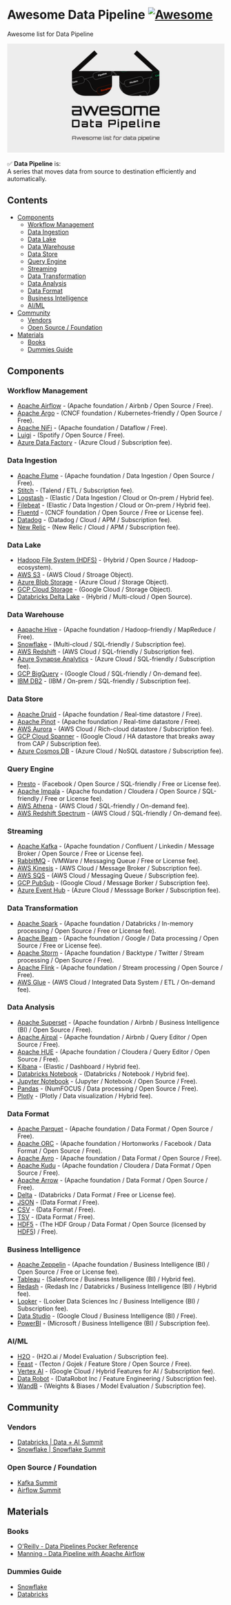 # Awesome Data Pipeline [![Awesome](https://awesome.re/badge.svg)](https://github.com/sindresorhus/awesome)

Awesome list for Data Pipeline

<img src="./cover.png" alt="Awesome Data Pipeline - Awesome list for data pipeline" />

:white_check_mark: **Data Pipeline** is: <br/>
A series that moves data from source to destination efficiently and automatically.

## Contents

- [Components](#components)
  - [Workflow Management](#workflow-management)
  - [Data Ingestion](#data-ingestion)
  - [Data Lake](#data-lake)
  - [Data Warehouse](#data-warehouse)
  - [Data Store](#data-store)
  - [Query Engine](#query-engine)
  - [Streaming](#streaming)
  - [Data Transformation](#data-transformation)
  - [Data Analysis](#data-analysis)
  - [Data Format](#data-format)
  - [Business Intelligence](#business-intelligence)
  - [AI/ML](#aiml)
- [Community](#community)
  - [Vendors](#vendors)
  - [Open Source / Foundation](#open-source--foundation)
- [Materials](#materials)
  - [Books](#books)
  - [Dummies Guide](#dummies-guide)

## Components

### Workflow Management

- [Apache Airflow](https://airflow.apache.org/) - (Apache foundation / Airbnb / Open Source / Free).
- [Apache Argo](https://argoproj.github.io/argo-workflows/) - (CNCF foundation / Kubernetes-friendly / Open Source / Free).
- [Apache NiFi](https://nifi.apache.org/) - (Apache foundation / Dataflow / Free).
- [Luigi](https://luigi.readthedocs.io/en/stable/) - (Spotify / Open Source / Free).
- [Azure Data Factory](https://azure.microsoft.com/en-us/services/data-factory/) - (Azure Cloud / Subscription fee).

### Data Ingestion

- [Apache Flume](https://flume.apache.org/) - (Apache foundation / Data Ingestion / Open Source / Free).
- [Stitch](https://www.stitchdata.com/) - (Talend / ETL / Subscription fee).
- [Logstash](https://www.elastic.co/logstash/) - (Elastic / Data Ingestion / Cloud or On-prem / Hybrid fee).
- [Filebeat](https://www.elastic.co/beats/filebeat) - (Elastic / Data Ingestion / Cloud or On-prem / Hybrid fee).
- [Fluentd](https://www.fluentd.org/) - (CNCF foundation / Open Source / Free or License fee).
- [Datadog](https://www.datadoghq.com/) - (Datadog / Cloud / APM / Subscription fee).
- [New Relic](https://newrelic.com/) - (New Relic / Cloud / APM / Subscription fee).

### Data Lake

- [Hadoop File System (HDFS)](https://hadoop.apache.org/docs/r1.2.1/hdfs_design.html#Introduction) - (Hybrid / Open Source / Hadoop-ecosystem).
- [AWS S3](https://aws.amazon.com/en/s3/) - (AWS Cloud / Stroage Object).
- [Azure Blob Storage](https://azure.microsoft.com/en-us/services/storage/blobs) - (Azure Cloud / Storage Object).
- [GCP Cloud Storage](https://cloud.google.com/storage/?hl=en) - (Google Cloud / Storage Object).
- [Databricks Delta Lake](https://databricks.com/product/delta-lake-on-databricks) - (Hybrid / Multi-cloud / Open Source).

### Data Warehouse

- [Aapache Hive](https://hive.apache.org/) - (Apache foundation / Hadoop-friendly / MapReduce / Free).
- [Snowflake](https://www.snowflake.com/) - (Multi-cloud / SQL-friendly / Subscription fee).
- [AWS Redshift](https://aws.amazon.com/en/redshift/) - (AWS Cloud / SQL-friendly / Subscription fee).
- [Azure Synapse Analytics](https://azure.microsoft.com/en-us/services/synapse-analytics/) - (Azure Cloud / SQL-friendly / Subscription fee).
- [GCP BigQuery](https://cloud.google.com/bigquery/) - (Google Cloud / SQL-friendly / On-demand fee).
- [IBM DB2](https://www.ibm.com/us-en/products/db2-database) - (IBM / On-prem / SQL-friendly / Subscription fee).

### Data Store

- [Apache Druid](https://druid.apache.org/) - (Apache foundation / Real-time datastore / Free).
- [Apache Pinot](https://pinot.apache.org/) - (Apache foundation / Real-time datastore / Free).
- [AWS Aurora](https://aws.amazon.com/en/rds/aurora/) - (AWS Cloud / Rich-cloud datastore / Subscription fee).
- [GCP Cloud Spanner](https://cloud.google.com/spanner/) - (Google Cloud / HA datastore that breaks away from CAP / Subscription fee).
- [Azure Cosmos DB](https://azure.microsoft.com/en-us/free/cosmos-db/) - (Azure Cloud / NoSQL datastore / Subscription fee).

### Query Engine

- [Presto](https://prestodb.io/) - (Facebook / Open Source / SQL-friendly / Free or License fee).
- [Apache Impala](https://impala.apache.org/) - (Apache foundation / Cloudera / Open Source / SQL-friendly / Free or License fee).
- [AWS Athena](https://aws.amazon.com/en/athena/) - (AWS Cloud / SQL-friendly / On-demand fee).
- [AWS Redshift Spectrum](https://docs.aws.amazon.com/en_us/redshift/latest/dg/c-using-spectrum.html) - (AWS Cloud / SQL-friendly / On-demand fee).

### Streaming

- [Apache Kafka](https://kafka.apache.org/) - (Apache foundation / Confluent / Linkedin / Message Broker / Open Source / Free or License fee).
- [RabbitMQ](https://www.rabbitmq.com/) - (VMWare / Messaging Queue / Free or License fee).
- [AWS Kinesis](https://aws.amazon.com/en/kinesis/) - (AWS Cloud / Message Broker / Subscription fee).
- [AWS SQS](https://aws.amazon.com/en/sqs/) - (AWS Cloud / Messaging Queue / Subscription fee).
- [GCP PubSub](https://cloud.google.com/pubsub/) - (Google Cloud / Message Borker / Subscription fee).
- [Azure Event Hub](https://azure.microsoft.com/en-us/services/event-hubs/) - (Azure Cloud / Messsage Borker / Subscription fee).

### Data Transformation

- [Apache Spark](https://spark.apache.org/) - (Apache foundation / Databricks / In-memory processing / Open Source / Free or License fee).
- [Apache Beam](https://beam.apache.org/) - (Apache foundation / Google / Data processing / Open Source / Free or License fee).
- [Apache Storm](https://storm.apache.org/) - (Apache foundation / Backtype / Twitter / Stream processing / Open Source / Free).
- [Apache Flink](https://flink.apache.org/) - (Apache foundation / Stream processing / Open Source / Free).
- [AWS Glue](https://aws.amazon.com/en/glue/) - (AWS Cloud / Integrated Data System / ETL / On-demand fee).

### Data Analysis

- [Apache Superset](https://superset.apache.org/) - (Apache foundation / Airbnb / Business Intelligence (BI) / Open Source / Free).
- [Apache Airpal](http://airbnb.io/airpal/) - (Apache foundation / Airbnb / Query Editor / Open Source / Free).
- [Apache HUE](https://gethue.com/) - (Apache foundation / Cloudera / Query Editor / Open Source / Free).
- [Kibana](https://www.elastic.co/kibana/) - (Elastic / Dashboard / Hybrid fee).
- [Databricks Notebook](https://docs.databricks.com/notebooks/index.html) - (Databricks / Notebook / Hybrid fee).
- [Jupyter Notebook](https://jupyter.org/) - (Jupyter / Notebook / Open Source / Free).
- [Pandas](https://pandas.pydata.org/) - (NumFOCUS / Data processing / Open Source / Free).
- [Plotly](https://plotly.com/) - (Plotly / Data visualization / Hybrid fee).

### Data Format

- [Apache Parquet](https://parquet.apache.org/) - (Apache foundation / Data Format / Open Source / Free).
- [Apache ORC](https://orc.apache.org/) - (Apache foundation / Hortonworks / Facebook / Data Format / Open Source / Free).
- [Apache Avro](https://avro.apache.org/) - (Apache foundation / Data Format / Open Source / Free).
- [Apache Kudu](https://kudu.apache.org/) - (Apache foundation / Cloudera / Data Format / Open Source / Free).
- [Apache Arrow](https://arrow.apache.org/) - (Apache foundation / Data Format / Open Source / Free).
- [Delta](https://delta.io/) - (Databricks / Data Format / Free or License fee).
- [JSON](https://www.json.org/) - (Data Format / Free).
- [CSV](https://en.wikipedia.org/wiki/Comma-separated_values) - (Data Format / Free).
- [TSV](https://en.wikipedia.org/wiki/Tab-separated_values) - (Data Format / Free).
- [HDF5](https://www.hdfgroup.org/solutions/hdf5/) - (The HDF Group / Data Format / Open Source (licensed by [HDF5](https://www.hdfgroup.org/licenses.)) / Free).

### Business Intelligence

- [Apache Zeppelin](https://zeppelin.apache.org/) - (Apache foundation / Business Intelligence (BI) / Open Source / Free or License fee).
- [Tableau](https://www.tableau.com/) - (Salesforce / Business Intelligence (BI) / Hybrid fee).
- [Redash](https://redash.io/) - (Redash Inc / Databricks / Business Intelligence (BI) / Hybrid fee).
- [Looker](https://looker.com/) - (Looker Data Sciences Inc / Business Intelligence (BI) / Subscription fee).
- [Data Studio](https://datastudio.google.com/) - (Google Cloud / Business Intelligence (BI) / Free).
- [PowerBI](https://powerbi.microsoft.com/) - (Microsoft / Business Intelligence (BI) / Subscription fee).

### AI/ML

- [H2O](https://www.h2o.ai/) - (H2O.ai / Model Evaluation / Subscription fee).
- [Feast](https://feast.dev/) - (Tecton / Gojek / Feature Store / Open Source / Free).
- [Vertex AI](https://cloud.google.com/vertex-ai) - (Google Cloud / Hybrid Features for AI / Subscription fee).
- [Data Robot](https://www.datarobot.com/) - (DataRobot Inc / Feature Engineering / Subscription fee).
- [WandB](https://wandb.ai/) - (Weights & Biases / Model Evaluation / Subscription fee).

## Community

### Vendors

- [Databricks | Data + AI Summit](https://databricks.com/dataaisummit)
- [Snowflake | Snowflake Summit](https://www.snowflake.com/summit/)

### Open Source / Foundation

- [Kafka Summit](https://www.kafka-summit.org/)
- [Airflow Summit](https://airflowsummit.org/)

## Materials

### Books

- [O'Reilly - Data Pipelines Pocker Reference](https://books.google.com/books?id=SxgcEAAAQBAJ&printsec=frontcover)
- [Manning - Data Pipeline with Apache Airflow](https://books.google.com/books?id=8EwnEAAAQBAJ&printsec=frontcover)

### Dummies Guide

- [Snowflake](https://www.snowflake.com/resource/snowflake-dummies-guides/)
- [Databricks](https://databricks.com/p/ebook/modern-cloud-data-platform-for-dummies)
